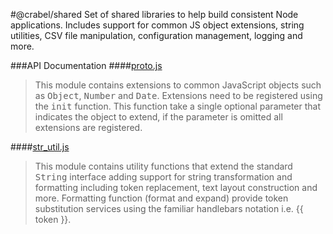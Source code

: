 #@crabel/shared
Set of shared libraries to help build consistent Node applications. Includes support for 
common JS object extensions, string utilities, CSV file manipulation, configuration 
management, logging and more.

###API Documentation
####[proto.js](https://git2.hq.crabel.com/pages/node-common/shared/module-@crabel_proto.html)
>This module contains extensions to common JavaScript objects such as <tt>Object</tt>,
<tt>Number</tt> and <tt>Date</tt>. Extensions need to be registered using the 
<tt>init</tt> function. This function take a single optional parameter that indicates the 
object to extend, if the parameter is omitted all extensions are registered.

####[str_util.js](https://git2.hq.crabel.com/pages/node-common/shared/module-@crabel_str_util.html)
>This module contains utility functions that extend the standard <tt>String</tt> 
interface adding support for string transformation and formatting including token 
replacement, text layout construction and more. Formatting function (format and expand) 
provide token substitution services using the familiar handlebars notation 
i.e. {{ token }}.

